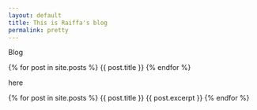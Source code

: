 ```yaml
---
layout: default
title: This is Raiffa's blog
permalink: pretty
---
```


Blog

{% for post in site.posts %}
{{ post.title }}
{% endfor %}

here

{% for post in site.posts %}
{{ post.title }} {{ post.excerpt }}
{% endfor %}
